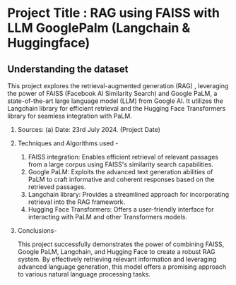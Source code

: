 # Project Title : RAG using FAISS with LLM GooglePalm  (Langchain & Huggingface)
## Understanding the dataset
This project explores the retrieval-augmented generation (RAG) , leveraging the power of FAISS (Facebook AI Similarity Search) and Google PaLM, a state-of-the-art large language model (LLM) from Google AI. It utilizes the Langchain library for efficient retrieval and the Hugging Face Transformers library for seamless integration with PaLM.

1. Sources:
   (a) Date:    23rd July 2024. (Project Date)


2. Techniques and Algorithms used -

    1. FAISS integration: Enables efficient retrieval of relevant passages from a large corpus using FAISS's similarity search capabilities.
    2. Google PaLM: Exploits the advanced text generation abilities of PaLM to craft informative and coherent responses based on the retrieved passages.
    3. Langchain library: Provides a streamlined approach for incorporating retrieval into the RAG framework.
    4. Hugging Face Transformers: Offers a user-friendly interface for interacting with PaLM and other Transformers models.

3. Conclusions-

    This project successfully demonstrates the power of combining FAISS, Google PaLM, Langchain, and Hugging Face to create a robust RAG system. By effectively retrieving relevant information and leveraging advanced language generation, this model offers a promising approach to various natural language processing tasks.

            

